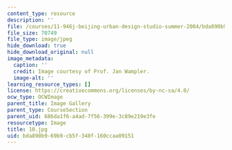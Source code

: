 ```yaml
---
content_type: resource
description: ''
file: /courses/11-946j-beijing-urban-design-studio-summer-2004/bda890b969b9cb5f340f160ccaa09151_10.jpg
file_size: 70749
file_type: image/jpeg
hide_download: true
hide_download_original: null
image_metadata:
  caption: ''
  credit: Image courtesy of Prof. Jan Wampler.
  image-alt: ''
learning_resource_types: []
license: https://creativecommons.org/licenses/by-nc-sa/4.0/
ocw_type: OCWImage
parent_title: Image Gallery
parent_type: CourseSection
parent_uid: 686da1f6-a4ad-7f56-399e-3c89e219e3fe
resourcetype: Image
title: 10.jpg
uid: bda890b9-69b9-cb5f-340f-160ccaa09151
---
```

